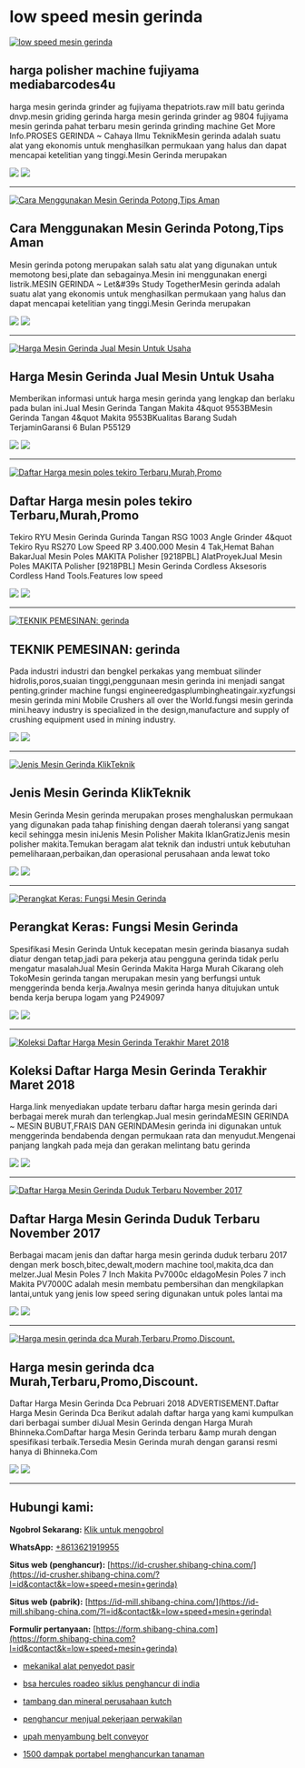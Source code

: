 # low speed mesin gerinda

<a href="https://swt.shibang-china.com/?l=id&img&k=low+speed+mesin+gerinda" target="_blank">![low speed mesin gerinda](http://static.shibang-china.com/all-800x300/374.jpg)</a>

## harga polisher machine fujiyama mediabarcodes4u
harga mesin gerinda grinder ag fujiyama thepatriots.raw mill batu gerinda dnvp.mesin griding gerinda harga mesin gerinda grinder ag 9804 fujiyama mesin gerinda pahat terbaru mesin gerinda grinding machine Get More Info.PROSES GERINDA ~ Cahaya Ilmu TeknikMesin gerinda adalah suatu alat yang ekonomis untuk menghasilkan permukaan yang halus dan dapat mencapai ketelitian yang tinggi.Mesin Gerinda merupakan


<a href="https://whatsapp.shibangsoft.com/WhatsApp.php" target="_blank" title="WhatsApp">![](http://static.shibang-china.com/icon/whatsapp.png)</a> <a href="https://swt.shibang-china.com/?l=id&icon&k=low+speed+mesin+gerinda" target="_blank">![](http://static.shibang-china.com/icon/chat-id.png)</a>

---

<a href="https://swt.shibang-china.com/?l=id&img&k=low+speed+mesin+gerinda" target="_blank">![Cara Menggunakan Mesin Gerinda Potong,Tips Aman](http://static.shibang-china.com/all-800x300/1416.jpg)</a>

## Cara Menggunakan Mesin Gerinda Potong,Tips Aman
Mesin gerinda potong merupakan salah satu alat yang digunakan untuk memotong besi,plate dan sebagainya.Mesin ini menggunakan energi listrik.MESIN GERINDA ~ Let&#39s Study TogetherMesin gerinda adalah suatu alat yang ekonomis untuk menghasilkan permukaan yang halus dan dapat mencapai ketelitian yang tinggi.Mesin Gerinda merupakan


<a href="https://whatsapp.shibangsoft.com/WhatsApp.php" target="_blank" title="WhatsApp">![](http://static.shibang-china.com/icon/whatsapp.png)</a> <a href="https://swt.shibang-china.com/?l=id&icon&k=low+speed+mesin+gerinda" target="_blank">![](http://static.shibang-china.com/icon/chat-id.png)</a>

---

<a href="https://swt.shibang-china.com/?l=id&img&k=low+speed+mesin+gerinda" target="_blank">![Harga Mesin Gerinda Jual Mesin Untuk Usaha](http://static.shibang-china.com/all-800x300/959.jpg)</a>

## Harga Mesin Gerinda Jual Mesin Untuk Usaha
Memberikan informasi untuk harga mesin gerinda yang lengkap dan berlaku pada bulan ini.Jual Mesin Gerinda Tangan Makita 4&quot 9553BMesin Gerinda Tangan 4&quot Makita 9553BKualitas Barang Sudah TerjaminGaransi 6 Bulan P55129


<a href="https://whatsapp.shibangsoft.com/WhatsApp.php" target="_blank" title="WhatsApp">![](http://static.shibang-china.com/icon/whatsapp.png)</a> <a href="https://swt.shibang-china.com/?l=id&icon&k=low+speed+mesin+gerinda" target="_blank">![](http://static.shibang-china.com/icon/chat-id.png)</a>

---

<a href="https://swt.shibang-china.com/?l=id&img&k=low+speed+mesin+gerinda" target="_blank">![Daftar Harga mesin poles tekiro Terbaru,Murah,Promo](http://static.shibang-china.com/all-800x300/1247.jpg)</a>

## Daftar Harga mesin poles tekiro Terbaru,Murah,Promo
Tekiro RYU Mesin Gerinda Gurinda Tangan RSG 1003 Angle Grinder 4&quot Tekiro Ryu RS270 Low Speed RP 3.400.000 Mesin 4 Tak,Hemat Bahan BakarJual Mesin Poles MAKITA Polisher [9218PBL] AlatProyekJual Mesin Poles MAKITA Polisher [9218PBL] Mesin Gerinda Cordless Aksesoris Cordless Hand Tools.Features low speed


<a href="https://whatsapp.shibangsoft.com/WhatsApp.php" target="_blank" title="WhatsApp">![](http://static.shibang-china.com/icon/whatsapp.png)</a> <a href="https://swt.shibang-china.com/?l=id&icon&k=low+speed+mesin+gerinda" target="_blank">![](http://static.shibang-china.com/icon/chat-id.png)</a>

---

<a href="https://swt.shibang-china.com/?l=id&img&k=low+speed+mesin+gerinda" target="_blank">![TEKNIK PEMESINAN: gerinda](http://static.shibang-china.com/all-800x300/929.jpg)</a>

## TEKNIK PEMESINAN: gerinda
Pada industri industri dan bengkel perkakas yang membuat silinder hidrolis,poros,suaian tinggi,penggunaan mesin gerinda ini menjadi sangat penting.grinder machine fungsi engineeredgasplumbingheatingair.xyzfungsi mesin gerinda mini Mobile Crushers all over the World.fungsi mesin gerinda mini.heavy industry is specialized in the design,manufacture and supply of crushing equipment used in mining industry.


<a href="https://whatsapp.shibangsoft.com/WhatsApp.php" target="_blank" title="WhatsApp">![](http://static.shibang-china.com/icon/whatsapp.png)</a> <a href="https://swt.shibang-china.com/?l=id&icon&k=low+speed+mesin+gerinda" target="_blank">![](http://static.shibang-china.com/icon/chat-id.png)</a>

---

<a href="https://swt.shibang-china.com/?l=id&img&k=low+speed+mesin+gerinda" target="_blank">![Jenis Mesin Gerinda KlikTeknik](http://static.shibang-china.com/all-800x300/934.jpg)</a>

## Jenis Mesin Gerinda KlikTeknik
Mesin Gerinda Mesin gerinda merupakan proses menghaluskan permukaan yang digunakan pada tahap finishing dengan daerah toleransi yang sangat kecil sehingga mesin iniJenis Mesin Polisher Makita IklanGratizJenis mesin polisher makita.Temukan beragam alat teknik dan industri untuk kebutuhan pemeliharaan,perbaikan,dan operasional perusahaan anda lewat toko


<a href="https://whatsapp.shibangsoft.com/WhatsApp.php" target="_blank" title="WhatsApp">![](http://static.shibang-china.com/icon/whatsapp.png)</a> <a href="https://swt.shibang-china.com/?l=id&icon&k=low+speed+mesin+gerinda" target="_blank">![](http://static.shibang-china.com/icon/chat-id.png)</a>

---

<a href="https://swt.shibang-china.com/?l=id&img&k=low+speed+mesin+gerinda" target="_blank">![Perangkat Keras: Fungsi Mesin Gerinda](http://static.shibang-china.com/all-800x300/426.jpg)</a>

## Perangkat Keras: Fungsi Mesin Gerinda
Spesifikasi Mesin Gerinda Untuk kecepatan mesin gerinda biasanya sudah diatur dengan tetap,jadi para pekerja atau pengguna gerinda tidak perlu mengatur masalahJual Mesin Gerinda Makita Harga Murah Cikarang oleh TokoMesin gerinda tangan merupakan mesin yang berfungsi untuk menggerinda benda kerja.Awalnya mesin gerinda hanya ditujukan untuk benda kerja berupa logam yang P249097


<a href="https://whatsapp.shibangsoft.com/WhatsApp.php" target="_blank" title="WhatsApp">![](http://static.shibang-china.com/icon/whatsapp.png)</a> <a href="https://swt.shibang-china.com/?l=id&icon&k=low+speed+mesin+gerinda" target="_blank">![](http://static.shibang-china.com/icon/chat-id.png)</a>

---

<a href="https://swt.shibang-china.com/?l=id&img&k=low+speed+mesin+gerinda" target="_blank">![Koleksi Daftar Harga Mesin Gerinda Terakhir Maret 2018](http://static.shibang-china.com/all-800x300/823.jpg)</a>

## Koleksi Daftar Harga Mesin Gerinda Terakhir Maret 2018
Harga.link menyediakan update terbaru daftar harga mesin gerinda dari berbagai merek murah dan terlengkap.Jual mesin gerindaMESIN GERINDA ~ MESIN BUBUT,FRAIS DAN GERINDAMesin gerinda ini digunakan untuk menggerinda bendabenda dengan permukaan rata dan menyudut.Mengenai panjang langkah pada meja dan gerakan melintang batu gerinda


<a href="https://whatsapp.shibangsoft.com/WhatsApp.php" target="_blank" title="WhatsApp">![](http://static.shibang-china.com/icon/whatsapp.png)</a> <a href="https://swt.shibang-china.com/?l=id&icon&k=low+speed+mesin+gerinda" target="_blank">![](http://static.shibang-china.com/icon/chat-id.png)</a>

---

<a href="https://swt.shibang-china.com/?l=id&img&k=low+speed+mesin+gerinda" target="_blank">![Daftar Harga Mesin Gerinda Duduk Terbaru November 2017](http://static.shibang-china.com/all-800x300/1210.jpg)</a>

## Daftar Harga Mesin Gerinda Duduk Terbaru November 2017
Berbagai macam jenis dan daftar harga mesin gerinda duduk terbaru 2017 dengan merk bosch,bitec,dewalt,modern machine tool,makita,dca dan melzer.Jual Mesin Poles 7 Inch Makita Pv7000c eldagoMesin Poles 7 inch Makita PV7000C adalah mesin membatu pembersihan dan mengkilapkan lantai,untuk yang jenis low speed sering digunakan untuk poles lantai ma


<a href="https://whatsapp.shibangsoft.com/WhatsApp.php" target="_blank" title="WhatsApp">![](http://static.shibang-china.com/icon/whatsapp.png)</a> <a href="https://swt.shibang-china.com/?l=id&icon&k=low+speed+mesin+gerinda" target="_blank">![](http://static.shibang-china.com/icon/chat-id.png)</a>

---

<a href="https://swt.shibang-china.com/?l=id&img&k=low+speed+mesin+gerinda" target="_blank">![Harga mesin gerinda dca Murah,Terbaru,Promo,Discount.](http://static.shibang-china.com/all-800x300/105.jpg)</a>

## Harga mesin gerinda dca Murah,Terbaru,Promo,Discount.
Daftar Harga Mesin Gerinda Dca Pebruari 2018 ADVERTISEMENT.Daftar Harga Mesin Gerinda Dca Berikut adalah daftar harga yang kami kumpulkan dari berbagai sumber diJual Mesin Gerinda dengan Harga Murah Bhinneka.ComDaftar harga Mesin Gerinda terbaru &amp murah dengan spesifikasi terbaik.Tersedia Mesin Gerinda murah dengan garansi resmi hanya di Bhinneka.Com


<a href="https://whatsapp.shibangsoft.com/WhatsApp.php" target="_blank" title="WhatsApp">![](http://static.shibang-china.com/icon/whatsapp.png)</a> <a href="https://swt.shibang-china.com/?l=id&icon&k=low+speed+mesin+gerinda" target="_blank">![](http://static.shibang-china.com/icon/chat-id.png)</a>

---
## Hubungi kami:

**Ngobrol Sekarang:** [Klik untuk mengobrol](https://swt.shibang-china.com?l=id&contact&k=low+speed+mesin+gerinda)

**WhatsApp:**  [+8613621919955](https://whatsapp.shibangsoft.com/WhatsApp.php)

**Situs web (penghancur):** [https://id-crusher.shibang-china.com/](https://id-crusher.shibang-china.com/?l=id&contact&k=low+speed+mesin+gerinda)

**Situs web (pabrik):** [https://id-mill.shibang-china.com/](https://id-mill.shibang-china.com/?l=id&contact&k=low+speed+mesin+gerinda)

**Formulir pertanyaan:** [https://form.shibang-china.com](https://form.shibang-china.com?l=id&contact&k=low+speed+mesin+gerinda)

* [mekanikal alat penyedot pasir](../33/mekanikal%20alat%20penyedot%20pasir.md)

* [bsa hercules roadeo siklus penghancur di india](../33/bsa%20hercules%20roadeo%20siklus%20penghancur%20di%20india.md)

* [tambang dan mineral perusahaan kutch](../32/tambang%20dan%20mineral%20perusahaan%20kutch.md)

* [penghancur menjual pekerjaan perwakilan](../37/penghancur%20menjual%20pekerjaan%20perwakilan.md)

* [upah menyambung belt conveyor](../31/upah%20menyambung%20belt%20conveyor.md)

* [1500 dampak portabel menghancurkan tanaman](../34/1500%20dampak%20portabel%20menghancurkan%20tanaman.md)